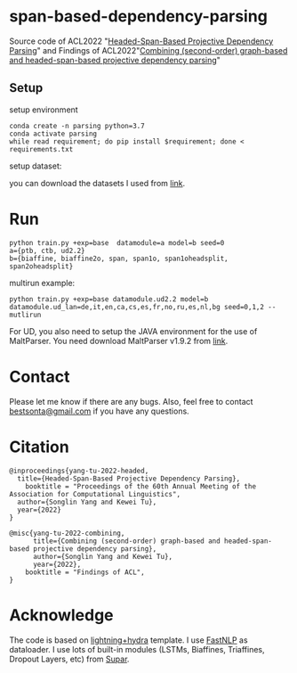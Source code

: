 # span-based-dependency-parsing
Source code of ACL2022 "[Headed-Span-Based Projective Dependency Parsing](http://arxiv.org/abs/2108.04750)" and 
Findings of ACL2022"[Combining (second-order) graph-based and headed-span-based projective dependency parsing](https://arxiv.org/pdf/2108.05838.pdf)"

## Setup
setup environment 
```
conda create -n parsing python=3.7
conda activate parsing
while read requirement; do pip install $requirement; done < requirements.txt 
```

setup dataset:

you can download the datasets I used from [link](https://mega.nz/file/jFIijLTI#b0b7550tdYVNcpGfgaXc0sk0F943lrt8D35v1SW2wbg). 

# Run
```
python train.py +exp=base  datamodule=a model=b seed=0
a={ptb, ctb, ud2.2}
b={biaffine, biaffine2o, span, span1o, span1oheadsplit, span2oheadsplit}
```

multirun example:
```
python train.py +exp=base datamodule.ud2.2 model=b datamodule.ud_lan=de,it,en,ca,cs,es,fr,no,ru,es,nl,bg seed=0,1,2 --mutlirun
```
For UD, you also need to setup the JAVA environment for the use of MaltParser. 
You need download MaltParser v1.9.2 from [link](https://www.maltparser.org/download.html). 

# Contact
Please let me know if there are any bugs. Also, feel free to contact bestsonta@gmail.com if you have any questions.

# Citation
```
@inproceedings{yang-tu-2022-headed,
  title={Headed-Span-Based Projective Dependency Parsing},
    booktitle = "Proceedings of the 60th Annual Meeting of the Association for Computational Linguistics",
  author={Songlin Yang and Kewei Tu},
  year={2022}
}

@misc{yang-tu-2022-combining,
      title={Combining (second-order) graph-based and headed-span-based projective dependency parsing}, 
      author={Songlin Yang and Kewei Tu},
      year={2022},
    booktitle = "Findings of ACL",
}
```

# Acknowledge
The code is based on [lightning+hydra](https://github.com/ashleve/lightning-hydra-template) template. I use [FastNLP](https://github.com/fastnlp/fastNLP) as dataloader. I use lots of built-in modules (LSTMs, Biaffines, Triaffines, Dropout Layers, etc) from [Supar](https://github.com/yzhangcs/parser/tree/main/supar).  

